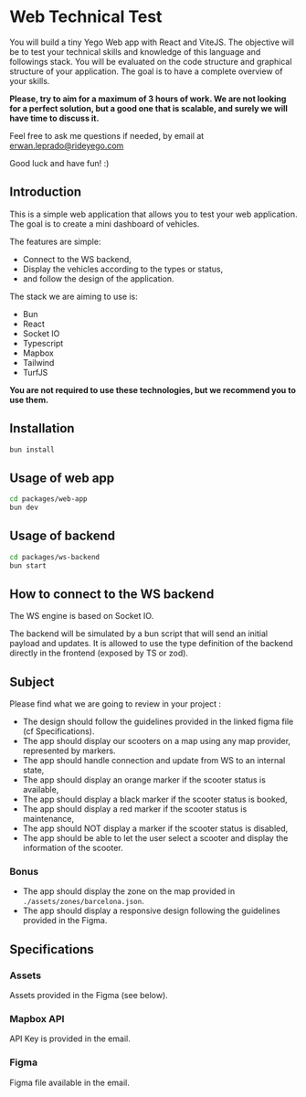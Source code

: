 # Web Technical Test

You will build a tiny Yego Web app with React and ViteJS. The objective will be to test your technical skills and knowledge of this language and followings stack. You will be evaluated on the code structure and graphical structure of your application. The goal is to have a complete overview of your skills.

**Please, try to aim for a maximum of 3 hours of work. We are not looking for a perfect solution, but a good one that is scalable, and surely we will have time to discuss it.**

Feel free to ask me questions if needed, by email at <erwan.leprado@rideyego.com>

Good luck and have fun! :)

## Introduction

This is a simple web application that allows you to test your web application.
The goal is to create a mini dashboard of vehicles.

The features are simple:

- Connect to the WS backend,
- Display the vehicles according to the types or status,
- and follow the design of the application.

The stack we are aiming to use is:

- Bun
- React
- Socket IO
- Typescript
- Mapbox
- Tailwind
- TurfJS

**You are not required to use these technologies, but we recommend you to use them.**

## Installation

```bash
bun install
```

## Usage of web app

```bash
cd packages/web-app
bun dev
```

## Usage of backend

```bash
cd packages/ws-backend
bun start
```

## How to connect to the WS backend

The WS engine is based on Socket IO.

The backend will be simulated by a bun script that will send an initial payload and updates.
It is allowed to use the type definition of the backend directly in the frontend (exposed by TS or zod).

## Subject

Please find what we are going to review in your project :

- The design should follow the guidelines provided in the linked figma file (cf Specifications).
- The app should display our scooters on a map using any map provider, represented by markers.
- The app should handle connection and update from WS to an internal state,
- The app should display an orange marker if the scooter status is available,
- The app should display a black marker if the scooter status is booked,
- The app should display a red marker if the scooter status is maintenance,
- The app should NOT display a marker if the scooter status is disabled,
- The app should be able to let the user select a scooter and display the information of the scooter.

### Bonus

- The app should display the zone on the map provided in `./assets/zones/barcelona.json`.
- The app should display a responsive design following the guidelines provided in the Figma.

## Specifications

### Assets

Assets provided in the Figma (see below).

### Mapbox API

API Key is provided in the email.

### Figma

Figma file available in the email.
